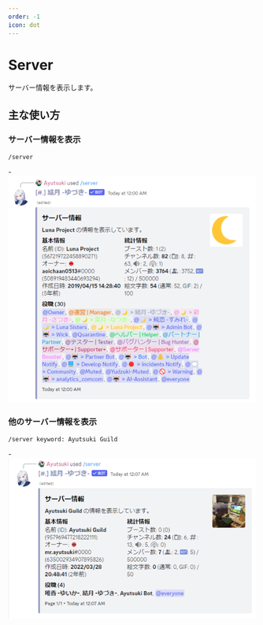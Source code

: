 ```yaml
---
order: -1
icon: dot
---
```


# Server
サーバー情報を表示します。

## 主な使い方
### サーバー情報を表示

``` コマンドの実行例
/server
```
-![応答例](default-response.png)

### 他のサーバー情報を表示

``` コマンドの実行例
/server keyword: Ayutsuki Guild
```
-![応答例](external-response.png)
